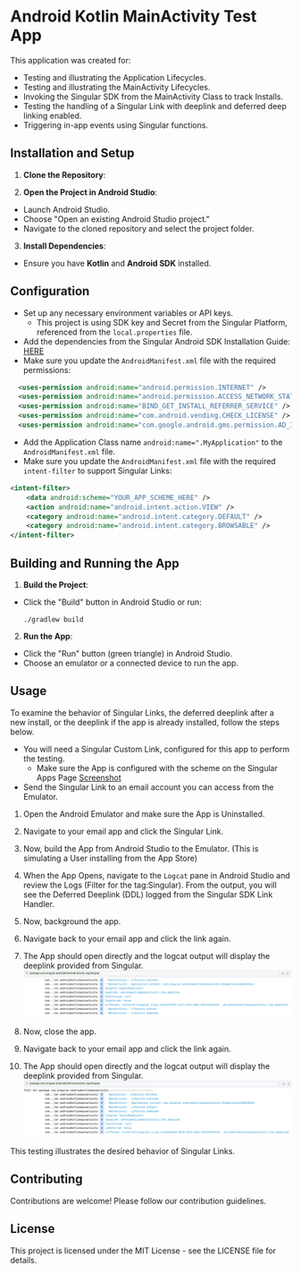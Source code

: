 # Android Kotlin MainActivity Test App
This application was created for:
* Testing and illustrating the Application Lifecycles.
* Testing and illustrating the MainActivity Lifecycles.
* Invoking the Singular SDK from the MainActivity Class to track Installs.
* Testing the handling of a Singular Link with deeplink and deferred deep linking enabled.
* Triggering in-app events using Singular functions.

## Installation and Setup

1. **Clone the Repository**:

2. **Open the Project in Android Studio**:
- Launch Android Studio.
- Choose "Open an existing Android Studio project."
- Navigate to the cloned repository and select the project folder.

3. **Install Dependencies**:
- Ensure you have **Kotlin** and **Android SDK** installed.

## Configuration

- Set up any necessary environment variables or API keys.
  - This project is using SDK key and Secret from the Singular Platform, referenced from the `local.properties` file.
- Add the dependencies from the Singular Android SDK Installation Guide: [HERE](https://support.singular.net/hc/en-us/articles/360037581952-Android-SDK-Integration-Guide)
- Make sure you update the `AndroidManifest.xml` file with the required permissions:
```xml
  <uses-permission android:name="android.permission.INTERNET" />
  <uses-permission android:name="android.permission.ACCESS_NETWORK_STATE" />
  <uses-permission android:name="BIND_GET_INSTALL_REFERRER_SERVICE" />
  <uses-permission android:name="com.android.vending.CHECK_LICENSE" />
  <uses-permission android:name="com.google.android.gms.permission.AD_ID" />
```
- Add the Application Class name `android:name=".MyApplication"` to the `AndroidManifest.xml` file.
- Make sure you update the `AndroidManifest.xml` file with the required `intent-filter` to support Singular Links:
```xml
<intent-filter>
    <data android:scheme="YOUR_APP_SCHEME_HERE" />
    <action android:name="android.intent.action.VIEW" />
    <category android:name="android.intent.category.DEFAULT" />
    <category android:name="android.intent.category.BROWSABLE" />
</intent-filter>
```

## Building and Running the App

1. **Build the Project**:
- Click the "Build" button in Android Studio or run:
  ```
  ./gradlew build
  ```

2. **Run the App**:
- Click the "Run" button (green triangle) in Android Studio.
- Choose an emulator or a connected device to run the app.

## Usage

To examine the behavior of Singular Links, the deferred deeplink after a new install, or the deeplink if the app is already installed, follow the steps below.
- You will need a Singular Custom Link, configured for this app to perform the testing.
  - Make sure the App is configured with the scheme on the Singular Apps Page [Screenshot](https://github.com/jared-singular/android-kotlin-mainactivity/blob/main/screenshots/androidkotlinmainactivity_singular_apps_page_config.png)
- Send the Singular Link to an email account you can access from the Emulator.
1. Open the Android Emulator and make sure the App is Uninstalled.
2. Navigate to your email app and click the Singular Link.
3. Now, build the App from Android Studio to the Emulator. (This is simulating a User installing from the App Store)
4. When the App Opens, navigate to the `Logcat` pane in Android Studio and review the Logs (Filter for the tag:Singular). From the output, you will see the Deferred Deeplink (DDL) logged from the Singular SDK Link Handler.
5. Now, background the app.
6. Navigate back to your email app and click the link again. 
7. The App should open directly and the logcat output will display the deeplink provided from Singular.
   ![alt text](https://github.com/jared-singular/android-kotlin-mainactivity/blob/main/screenshots/androidkotlinmainactivity_logcat_deeplink_background.png)

8. Now, close the app.
9. Navigate back to your email app and click the link again.
10. The App should open directly and the logcat output will display the deeplink provided from Singular.
    ![alt text](https://github.com/jared-singular/android-kotlin-mainactivity/blob/main/screenshots/androidkotlinmainactivity_logcat_deeplink_closed.png)

This testing illustrates the desired behavior of Singular Links.

## Contributing

Contributions are welcome! Please follow our contribution guidelines.

## License

This project is licensed under the MIT License - see the LICENSE file for details.
